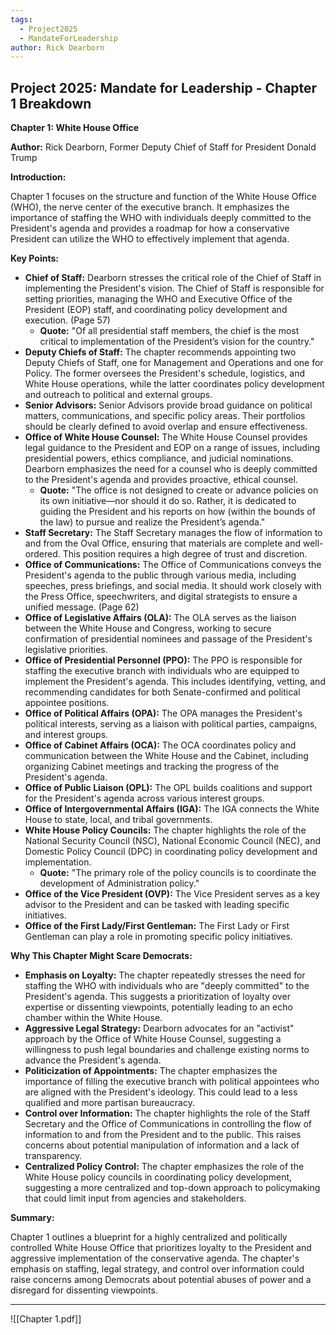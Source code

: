 ```yaml
---
tags:
  - Project2025
  - MandateForLeadership
author: Rick Dearborn
---
```

## Project 2025: Mandate for Leadership - Chapter 1 Breakdown

**Chapter 1: White House Office**

**Author:** Rick Dearborn, Former Deputy Chief of Staff for President Donald Trump

**Introduction:**

Chapter 1 focuses on the structure and function of the White House Office (WHO), the nerve center of the executive branch. It emphasizes the importance of staffing the WHO with individuals deeply committed to the President's agenda and provides a roadmap for how a conservative President can utilize the WHO to effectively implement that agenda.

**Key Points:**

- **Chief of Staff:** Dearborn stresses the critical role of the Chief of Staff in implementing the President's vision. The Chief of Staff is responsible for setting priorities, managing the WHO and Executive Office of the President (EOP) staff, and coordinating policy development and execution. (Page 57)
    - **Quote:** "Of all presidential staff members, the chief is the most critical to implementation of the President’s vision for the country."
- **Deputy Chiefs of Staff:** The chapter recommends appointing two Deputy Chiefs of Staff, one for Management and Operations and one for Policy. The former oversees the President's schedule, logistics, and White House operations, while the latter coordinates policy development and outreach to political and external groups.
- **Senior Advisors:** Senior Advisors provide broad guidance on political matters, communications, and specific policy areas. Their portfolios should be clearly defined to avoid overlap and ensure effectiveness.
- **Office of White House Counsel:** The White House Counsel provides legal guidance to the President and EOP on a range of issues, including presidential powers, ethics compliance, and judicial nominations. Dearborn emphasizes the need for a counsel who is deeply committed to the President's agenda and provides proactive, ethical counsel.
    - **Quote:** "The office is not designed to create or advance policies on its own initiative—nor should it do so. Rather, it is dedicated to guiding the President and his reports on how (within the bounds of the law) to pursue and realize the President’s agenda."
- **Staff Secretary:** The Staff Secretary manages the flow of information to and from the Oval Office, ensuring that materials are complete and well-ordered. This position requires a high degree of trust and discretion.
- **Office of Communications:** The Office of Communications conveys the President's agenda to the public through various media, including speeches, press briefings, and social media. It should work closely with the Press Office, speechwriters, and digital strategists to ensure a unified message. (Page 62)
- **Office of Legislative Affairs (OLA):** The OLA serves as the liaison between the White House and Congress, working to secure confirmation of presidential nominees and passage of the President's legislative priorities.
- **Office of Presidential Personnel (PPO):** The PPO is responsible for staffing the executive branch with individuals who are equipped to implement the President's agenda. This includes identifying, vetting, and recommending candidates for both Senate-confirmed and political appointee positions.
- **Office of Political Affairs (OPA):** The OPA manages the President's political interests, serving as a liaison with political parties, campaigns, and interest groups.
- **Office of Cabinet Affairs (OCA):** The OCA coordinates policy and communication between the White House and the Cabinet, including organizing Cabinet meetings and tracking the progress of the President's agenda.
- **Office of Public Liaison (OPL):** The OPL builds coalitions and support for the President's agenda across various interest groups.
- **Office of Intergovernmental Affairs (IGA):** The IGA connects the White House to state, local, and tribal governments.
- **White House Policy Councils:** The chapter highlights the role of the National Security Council (NSC), National Economic Council (NEC), and Domestic Policy Council (DPC) in coordinating policy development and implementation.
    - **Quote:** "The primary role of the policy councils is to coordinate the development of Administration policy."
- **Office of the Vice President (OVP):** The Vice President serves as a key advisor to the President and can be tasked with leading specific initiatives.
- **Office of the First Lady/First Gentleman:** The First Lady or First Gentleman can play a role in promoting specific policy initiatives.

**Why This Chapter Might Scare Democrats:**

- **Emphasis on Loyalty:** The chapter repeatedly stresses the need for staffing the WHO with individuals who are "deeply committed" to the President's agenda. This suggests a prioritization of loyalty over expertise or dissenting viewpoints, potentially leading to an echo chamber within the White House.
- **Aggressive Legal Strategy:** Dearborn advocates for an "activist" approach by the Office of White House Counsel, suggesting a willingness to push legal boundaries and challenge existing norms to advance the President's agenda. 
- **Politicization of Appointments:** The chapter emphasizes the importance of filling the executive branch with political appointees who are aligned with the President's ideology. This could lead to a less qualified and more partisan bureaucracy.
- **Control over Information:** The chapter highlights the role of the Staff Secretary and the Office of Communications in controlling the flow of information to and from the President and to the public. This raises concerns about potential manipulation of information and a lack of transparency.
- **Centralized Policy Control:** The chapter emphasizes the role of the White House policy councils in coordinating policy development, suggesting a more centralized and top-down approach to policymaking that could limit input from agencies and stakeholders.

**Summary:**

Chapter 1 outlines a blueprint for a highly centralized and politically controlled White House Office that prioritizes loyalty to the President and aggressive implementation of the conservative agenda. The chapter's emphasis on staffing, legal strategy, and control over information could raise concerns among Democrats about potential abuses of power and a disregard for dissenting viewpoints. 

----

![[Chapter 1.pdf]]